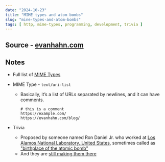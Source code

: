 ```yaml
---
date: "2024-10-23"
title: "MIME types and atom bombs"
slug: "mine-types-and-atom-bombs"
tags: [ http, mime-types, programming, development, trivia ]
---
```




## Source - [evanhahn.com][1]

## Notes
* Full list of [MIME Types][2]
* MIME Type - `text/uri-list`
  * Basically, it’s a list of URLs separated by newlines, and it can have comments.

    ```
    # this is a comment
    https://example.com/
    https://evanhahn.com/blog/
    ```

* Trivia
  * Proposed by someone named Ron Daniel Jr. who worked at [Los Alamos National Laboratory, United States][3], sometimes called as ["birthplace of the atomic bomb"][4]
  * And they are [still making them there][5]



  [1]: https://www.evanhahn.com/mime-types-and-atom-bombs/
  [2]: https://github.com/apache/httpd/blob/f5c4355420d4463c860aa0d85757bfb7a2dd0a40/docs/conf/mime.types
  [3]: https://www.lanl.gov/
  [4]: https://www.energy.gov/lm/trinity-site-worlds-first-nuclear-explosion
  [5]: https://phys.org/news/2023-09-birthplace-atomic-braces-biggest-mission.html
